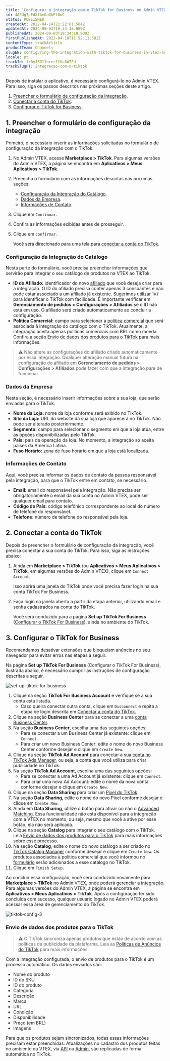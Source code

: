 ```yaml
---
title: 'Configurar a integração com o TikTok for Business no Admin VTEX'
id: 4AEUg7pEdX1beOaQhFf0wC
status: PUBLISHED
createdAt: 2022-04-14T21:22:01.564Z
updatedAt: 2024-09-03T19:34:18.900Z
publishedAt: 2024-09-03T19:34:18.900Z
firstPublishedAt: 2022-04-18T11:52:11.581Z
contentType: trackArticle
productTeam: Channels
slugEN: configuring-the-integration-with-tiktok-for-business-in-vtex-admin
locale: pt
trackId: 1r0yJSO11nrer1YVu3WTFd
trackSlugPT: integracao-com-o-tiktok
---
```


Depois de instalar o aplicativo, é necessário configurá-lo no Admin VTEX. Para isso, siga os passos descritos nas próximas seções deste artigo.

1. [Preencher o formulário de configuração da integração](#1-preencher-o-formulario-de-configuracao-da-integracao).
2. [Conectar a conta do TikTok](#2-conectar-a-conta-do-tiktok).
3. [Configurar o TikTok for Business](#3-configurar-o-tiktok-for-business).

## 1. Preencher o formulário de configuração da integração

Primeiro, é necessário inserir as informações solicitadas no formulário de configuração da integração com o TikTok.

1. No Admin VTEX, acesse **Marketplace > TikTok**. Para algumas versões do Admin VTEX, a página se encontra em **Aplicativos > Meus Aplicativos > TikTok**.
2. Preencha o formulário com as informações descritas nas próximas seções:
      * [Configuração da Integração do Catálogo](#configuracao-da-integracao-do-catalogo).
      * [Dados da Empresa](#dados-da-empresa).
      * [Informações de Contato](#informacoes-de-contato).
3. Clique em `Continuar`.
4. Confira as informações exibidas antes de prosseguir.
5. Clique em `Confirmar`.

    Você será direcionado para uma tela para [conectar a conta do TikTok](#conectar-a-conta-do-tiktok).

### Configuração da Integração do Catálogo

Nesta parte do formulário, você precisa preencher informações que servirão para integrar o seu catálogo de produtos na VTEX ao TikTok.

* **ID do Afiliado:** identificador do novo [afiliado](https://help.vtex.com/pt/tutorial/o-que-e-afiliado--4bN3e1YarSEammk2yOeMc0) que você deseja criar para a integração. O ID do afiliado precisa conter apenas 3 consoantes e não pode estar associado a um afiliado já existente. Sugerimos utilizar `TKT` para identificar o TikTok com facilidade. É importante verificar em **Gerenciamento de pedidos > Configurações > Afiliados** se o ID não está em uso. O afiliado será criado automaticamente ao concluir a configuração. 
* **Política Comercial:** campo para selecionar a [política comercial](https://help.vtex.com/pt/tutorial/como-funciona-uma-politica-comercial--6Xef8PZiFm40kg2STrMkMV) que será associada à integração do catálogo com o TikTok. Atualmente, a integração aceita apenas políticas comerciais com BRL como moeda. Confira a seção [Envio de dados dos produtos para o TikTok](#envio-de-dados-dos-produtos-para-o-tiktok) para mais informações.

>⚠️ Não altere as configurações do afiliado criado automaticamente por essa integração. Qualquer alteração manual futura na configuração do afiliado em **Gerenciamento de pedidos > Configurações > Afiliados** pode fazer com que a integração pare de funcionar.

### Dados da Empresa

Nesta seção, é necessário inserir informações sobre a sua loja, que serão enviadas para o TikTok.

* **Nome da Loja:** nome da loja conforme será exibido no TikTok.
* **Site da Loja:** URL do website da sua loja que aparecerá no TikTok. Não pode ser alterado posteriormente.
* **Segmento:** campo para selecionar o segmento em que a loja atua, entre as opções disponibilizadas pelo TikTok.
* **País:** país de operação da loja. No momento, a integração só aceita países da América Latina.
* **Fuso Horário:** zona de fuso horário em que a loja está localizada.

### Informações de Contato

Aqui, você precisa informar os dados de contato da pessoa responsável pela integração, para que o TikTok entre em contato, se necessário.

* **Email:** email do responsável pela integração. Não precisa ser obrigatoriamente o email da sua conta no Admin VTEX, pode ser qualquer email para contato.
* **Código do País:** código telefônico correspondente ao local do número de telefone do responsável.
* **Telefone:** número de telefone do responsável pela loja.

## 2. Conectar a conta do TikTok

Depois de preencher o formulário de configuração da integração, você precisa conectar a sua conta do TikTok. Para isso, siga as instruções abaixo:

1. Ainda em **Marketplace > TikTok** (ou **Aplicativos > Meus Aplicativos > TikTok**, em algumas versões do Admin VTEX), clique em `Connect Account`.

    Isso abrirá uma janela do TikTok onde você precisa fazer login na sua conta TikTok For Business.

2. Faça login na janela aberta a partir da etapa anterior, utilizando email e senha cadastrados na conta do TikTok.

    Você será conduzido para a página **Set up TikTok For Business** ([Configurar o TikTok For Business](#3-configurar-o-tiktok-for-business)), ainda no ambiente do TikTok.

## 3. Configurar o TikTok for Business

<div class="alert" "alert-warning">
  <p>Recomendamos desativar extensões que bloqueiam anúncios no seu navegador para evitar erros nas etapas a seguir.</p>
</div>

Na página **Set up TikTok For Business** (Configurar o TikTok For Business), ilustrada abaixo, é necessário cumprir as instruções de configuração descritas a seguir.

![set-up-tiktok-for-business](https://images.ctfassets.net/alneenqid6w5/77d9v0437SxRBVXD0OUmW/290a1ece93c0fcb0fe91a1da61352513/image2.png)

1. Clique na seção **TikTok For Business Account** e verifique se a sua conta está listada.
    * Caso queira conectar outra conta, clique em `Disconnect` e repita a etapa de login descrita em [Conectar a conta do TikTok](#conectar-a-conta-do-tiktok).
2. Clique na seção **Business Center** para se conectar a uma [conta Business Center](https://ads.tiktok.com/help/article?aid=925158121749954004).
3. Na seção **Business Center**, escolha uma das seguintes opções:
    * Para se conectar a um Business Center já existente: clique em `Connect`.
    * Para criar um novo Business Center: edite o nome do novo Business Center conforme desejar e clique em `Create New`.
4.  Clique na seção **TikTok Ad Account** para conectar a sua [conta no TikTok Ads Manager](https://ads.tiktok.com/help/article?aid=9678), ou seja, a conta que você utiliza para criar publicidade no TikTok. 
5. Na seção **TikTok Ad Account**, escolha uma das seguintes opções:
    * Para se conectar a uma Ad Account já existente: clique em `Connect`.
    * Para criar uma nova Ad Account: edite o nome da nova conta conforme desejar e clique em `Create New`.
6. Clique na seção **Data Sharing** para criar um [Pixel do TikTok](https://help.vtex.com/pt/tracks/integracao-com-o-tiktok--1r0yJSO11nrer1YVu3WTFd/7Dwfwu1aHMp1aR1yvej5nv#pixel-do-tiktok).
7. Na seção **Data Sharing**, edite o nome do novo Pixel conforme desejar e clique em `Create New`.
8. Ainda em **Data Sharing**, utilize o botão  <i class="fas fa-toggle-on"></i> para ativar ou não o [Advanced Matching](https://ads.tiktok.com/help/article?aid=10007891). Essa funcionalidade não está disponível para a integração com a VTEX no momento, ou seja, mesmo que você a ative por esse botão, ela não será aplicada.
9. Clique na seção **Catalog** para integrar o seu catálogo com o TikTok. Leia [Envio de dados dos produtos para o TikTok](#envio-de-dados-dos-produtos-para-o-tiktok) para mais informações sobre esse processo.
10. Na seção **Catalog**, edite o nome do novo catálogo a ser criado no [TikTok Catalog Manager](https://ads.tiktok.com/help/article?aid=10001005) conforme desejar e clique em `Create New`. Os produtos associados à política comercial que você informou no [formulário](#1-preencher-o-formulario-de-configuracao-da-integracao) serão adicionados a esse catálogo no TikTok.
11. Clique em `Finish Setup`.

Ao concluir essa configuração, você será conduzido novamente para **Marketplace > TikTok** no Admin VTEX, onde poderá [gerenciar a integração](https://help.vtex.com/pt/tracks/integracao-com-o-tiktok--1r0yJSO11nrer1YVu3WTFd/24SfBYkRkKMaetgjLDKgaP). Para algumas versões do Admin VTEX, a página se encontra em **Aplicativos > Meus Aplicativos > TikTok**. Após a configuração ter sido concluída com sucesso, qualquer usuário logado no Admin VTEX poderá acessar essa área de gerenciamento do TikTok. 

![tiktok-config-3](//downloads.ctfassets.net/alneenqid6w5/4gryDGvlRXWO50awLjcpBx/6f225b366777870d8eed7dd33f90614a/tiktok-config-3.gif)

### Envio de dados dos produtos para o TikTok

>⚠️ O TikTok sincroniza apenas produtos que estão de acordo com as políticas de publicidade da plataforma. Leia as [Políticas de Anúncios do TikTok](https://ads.tiktok.com/help/article?aid=9550&lang=pt) para mais informações.

Com a integração configurada, o envio de produtos para o TikTok é um processo automático. Os dados enviados são:

* Nome do produto
* ID do SKU
* ID do produto
* Categoria
* Descrição
* Marca
* URL
* Condição
* Disponibilidade
* Preço (em BRL)
* Imagens

Para que os produtos sejam sincronizados, todas essas informações precisam estar preenchidas. Atualizações no cadastro dos produtos feitas no ambiente da VTEX, via [API](https://developers.vtex.com/vtex-rest-api/reference/catalog-api-overview) ou [Admin](https://help.vtex.com/pt/tracks/catalogo-101--5AF0XfnjfWeopIFBgs3LIQ/1ROhz3Y7mfSMmCO1I1GxEL), são replicadas de forma automática no TikTok.

